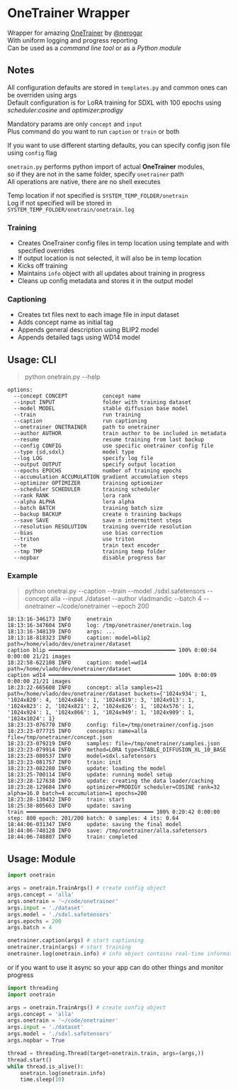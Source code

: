 # OneTrainer Wrapper

Wrapper for amazing [OneTrainer](https://github.com/Nerogar/OneTrainer) by [@nerogar](https://github.com/nerogar)  
With uniform logging and progress reporting  
Can be used as a *command line tool* or as a *Python module*  

## Notes

All configuration defaults are stored in `templates.py` and common ones can be overriden using args  
Default configuration is for LoRA training for SDXL with 100 epochs using *scheduler:cosine* and *optimizer:prodigy*  

Mandatory params are only `concept` and `input`  
Plus command do you want to run `caption` or `train` or both  

If you want to use different starting defaults, you can specify config json file using `config` flag  

`onetrain.py` performs python import of actual **OneTrainer** modules,  
so if they are not in the same folder, specify `onetrainer` path  
All operations are native, there are no shell executes  

Temp location if not specified is `SYSTEM_TEMP_FOLDER/onetrain`  
Log if not specified will be stored in `SYSTEM_TEMP_FOLDER/onetrain/onetrain.log`  

### Training

- Creates OneTrainer config files in temp location using template and with specified overrides
- If output location is not selected, it will also be in temp location
- Kicks off training
- Maintains `info` object with all updates about training in progress  
- Cleans up config metadata and stores it in the output model  

### Captioning

- Creates txt files next to each image file in input dataset
- Adds concept name as initial tag
- Appends general description using BLIP2 model
- Appends detailed tags using WD14 model

## Usage: CLI

> python onetrain.py --help

    options:
      --concept CONCEPT           concept name
      --input INPUT               folder with training dataset
      --model MODEL               stable diffusion base model
      --train                     run training
      --caption                   run captioning
      --onetrainer ONETRAINER     path to onetrainer
      --author AUTHOR             train author to be included in metadata
      --resume                    resume training from last backup
      --config CONFIG             use specific onetrainer config file
      --type {sd,sdxl}            model type
      --log LOG                   specify log file
      --output OUTPUT             specify output location
      --epochs EPOCHS             number of training epochs
      --accumulation ACCUMULATION gradient accumulation steps
      --optimizer OPTIMIZER       training optiomizer
      --scheduler SCHEDULER       training scheduler
      --rank RANK                 lora rank
      --alpha ALPHA               lora alpha
      --batch BATCH               training batch size
      --backup BACKUP             create n training backups
      --save SAVE                 save n intermittent steps
      --resolution RESOLUTION     training override resolution
      --bias                      use bias correction
      --triton                    use triton
      --te                        train text encoder
      --tmp TMP                   training temp folder
      --nopbar                    disable progress bar

### Example

> python onetrai.py --caption --train --model ./sdxl.safetensors --concept alla --input ./dataset --author vladmandic --batch 4 --onetrainer ~/code/onetrainer --epoch 200

    18:13:16-346173 INFO     onetrain
    18:13:16-347604 INFO     log: /tmp/onetrainer/onetrain.log
    18:13:16-348139 INFO     args: ...
    18:13:18-818323 INFO     caption: model=blip2 path=/home/vlado/dev/onetrainer/dataset
    caption blip ━━━━━━━━━━━━━━━━━━━━━━━━━━━━━━━━━━━━━━━━ 100% 0:00:04 0:00:00 21/21 images
    18:22:58-622108 INFO     caption: model=wd14 path=/home/vlado/dev/onetrainer/dataset
    caption wd14 ━━━━━━━━━━━━━━━━━━━━━━━━━━━━━━━━━━━━━━━━ 100% 0:00:09 0:00:00 21/21 images
    18:23:22-665608 INFO     concept: alla samples=21 path=/home/vlado/dev/onetrainer/dataset buckets={'1024x934': 1, '1024x820': 4, '1024x846': 1, '1024x819': 3, '1024x913': 1, '1024x823': 2, '1024x821': 2, '1024x826': 1, '1024x576': 1, '1024x924': 1, '1024x866': 1, '1024x949': 1, '1024x909': 1, '1024x1024': 1}
    18:23:23-076770 INFO     config: file=/tmp/onetrainer/config.json
    18:23:23-077715 INFO     concepts: name=alla file=/tmp/onetrainer/concept.json
    18:23:23-079219 INFO     samples: file=/tmp/onetrainer/samples.json
    18:23:23-079914 INFO     method=LORA type=STABLE_DIFFUSION_XL_10_BASE
    18:23:23-080537 INFO     model=sdxl.safetensors
    18:23:23-081757 INFO     train: init
    18:23:23-082280 INFO     update: loading the model
    18:23:25-700114 INFO     update: running model setup
    18:23:28-127638 INFO     update: creating the data loader/caching
    18:23:28-129684 INFO     optimizer=PRODIGY scheduler=COSINE rank=32 alpha=16.0 batch=4 accumulation=1 epochs=200
    18:23:28-130432 INFO     train: start
    18:25:38-805663 INFO     update: saving
    train ━━━━━━━━━━━━━━━━━━━━━━━━━━━━━━━━━━━━━━━━ 100% 0:20:42 0:00:00 step: 800 epoch: 201/200 batch: 0 samples: 4 its: 0.64
    18:44:06-031347 INFO     update: saving the final model
    18:44:06-748128 INFO     save: /tmp/onetrainer/alla.safetensors
    18:44:06-748807 INFO     train: completed

## Usage: Module

```py
import onetrain

args = onetrain.TrainArgs() # create config object
args.concept = 'alla'
args.onetrain = '~/code/onetrainer'
args.input = './dataset'
args.model = './sdxl.safetensors'
args.epochs = 200
args.batch = 4

onetrainer.caption(args) # start captioning
onetrainer.train(args) # start training
onetrainer.log(onetrain.info) # info object contains real-time information about training that can be monitored
```

or if you want to use it async so your app can do other things and monitor progress

```py
import threading
import onetrain

args = onetrain.TrainArgs() # create config object
args.concept = 'alla'
args.onetrain = '~/code/onetrainer'
args.input = './dataset'
args.model = './sdxl.safetensors'
args.nopbar = True

thread = threading.Thread(target=onetrain.train, args=(args,))
thread.start()
while thread.is_alive():
    onetrain.log(onetrain.info)
    time.sleep(10)
```

